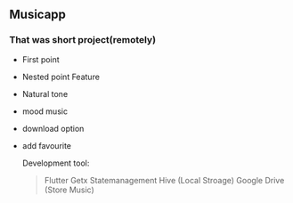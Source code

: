 ## Musicapp
### That was short project(remotely)
* First point
- Nested point
Feature
* Natural tone
- mood music
- download option
- add favourite

  Development tool:
    > Flutter
    > Getx Statemanagement
    > Hive (Local Stroage)
    > Google Drive (Store Music)
    
